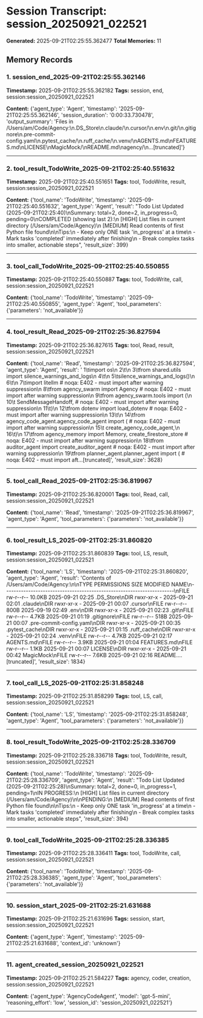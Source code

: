 # Session Transcript: session_20250921_022521

**Generated:** 2025-09-21T02:25:55.362477
**Total Memories:** 11

## Memory Records

### 1. session_end_2025-09-21T02:25:55.362146

**Timestamp:** 2025-09-21T02:25:55.362182
**Tags:** session, end, session:session_20250921_022521

**Content:** {'agent_type': 'Agent', 'timestamp': '2025-09-21T02:25:55.362146', 'session_duration': '0:00:33.730478', 'output_summary': 'Files in /Users/am/Code/Agency:\n.DS_Store\n.claude/\n.cursor/\n.env\n.git/\n.gitignore\n.pre-commit-config.yaml\n.pytest_cache/\n.ruff_cache/\n.venv/\nAGENTS.md\nFEATURES.md\nLICENSE\nMagicMock/\nREADME.md\nagency/\n...[truncated]'}

---

### 2. tool_result_TodoWrite_2025-09-21T02:25:40.551632

**Timestamp:** 2025-09-21T02:25:40.551651
**Tags:** tool, TodoWrite, result, session:session_20250921_022521

**Content:** {'tool_name': 'TodoWrite', 'timestamp': '2025-09-21T02:25:40.551632', 'agent_type': 'Agent', 'result': "Todo List Updated (2025-09-21T02:25:40)\nSummary: total=2, done=2, in_progress=0, pending=0\nCOMPLETED (showing last 2):\n  [HIGH] List files in current directory (/Users/am/Code/Agency)\n  [MEDIUM] Read contents of first Python file found\n\nTips:\n  - Keep only ONE task 'in_progress' at a time\n  - Mark tasks 'completed' immediately after finishing\n  - Break complex tasks into smaller, actionable steps", 'result_size': 399}

---

### 3. tool_call_TodoWrite_2025-09-21T02:25:40.550855

**Timestamp:** 2025-09-21T02:25:40.550887
**Tags:** tool, TodoWrite, call, session:session_20250921_022521

**Content:** {'tool_name': 'TodoWrite', 'timestamp': '2025-09-21T02:25:40.550855', 'agent_type': 'Agent', 'tool_parameters': {'parameters': 'not_available'}}

---

### 4. tool_result_Read_2025-09-21T02:25:36.827594

**Timestamp:** 2025-09-21T02:25:36.827615
**Tags:** tool, Read, result, session:session_20250921_022521

**Content:** {'tool_name': 'Read', 'timestamp': '2025-09-21T02:25:36.827594', 'agent_type': 'Agent', 'result': '     1\timport os\n     2\t\n     3\tfrom shared.utils import silence_warnings_and_logs\n     4\t\n     5\tsilence_warnings_and_logs()\n     6\t\n     7\timport litellm  # noqa: E402 - must import after warning suppression\n     8\tfrom agency_swarm import Agency  # noqa: E402 - must import after warning suppression\n     9\tfrom agency_swarm.tools import (\n    10\t    SendMessageHandoff,  # noqa: E402 - must import after warning suppression\n    11\t)\n    12\tfrom dotenv import load_dotenv  # noqa: E402 - must import after warning suppression\n    13\t\n    14\tfrom agency_code_agent.agency_code_agent import (  # noqa: E402 - must import after warning suppression\n    15\t    create_agency_code_agent,\n    16\t)\n    17\tfrom agency_memory import Memory, create_firestore_store  # noqa: E402 - must import after warning suppression\n    18\tfrom auditor_agent import create_auditor_agent  # noqa: E402 - must import after warning suppression\n    19\tfrom planner_agent.planner_agent import (  # noqa: E402 - must import aft...[truncated]', 'result_size': 3628}

---

### 5. tool_call_Read_2025-09-21T02:25:36.819967

**Timestamp:** 2025-09-21T02:25:36.820001
**Tags:** tool, Read, call, session:session_20250921_022521

**Content:** {'tool_name': 'Read', 'timestamp': '2025-09-21T02:25:36.819967', 'agent_type': 'Agent', 'tool_parameters': {'parameters': 'not_available'}}

---

### 6. tool_result_LS_2025-09-21T02:25:31.860820

**Timestamp:** 2025-09-21T02:25:31.860839
**Tags:** tool, LS, result, session:session_20250921_022521

**Content:** {'tool_name': 'LS', 'timestamp': '2025-09-21T02:25:31.860820', 'agent_type': 'Agent', 'result': 'Contents of /Users/am/Code/Agency:\\n\\nTYPE   PERMISSIONS SIZE     MODIFIED         NAME\\n----------------------------------------------------------------------\\nFILE   rw-r--r--   10.0KB   2025-09-21 02:25 .DS_Store\\nDIR    rwxr-xr-x   -        2025-09-21 02:01 .claude\\nDIR    rwxr-xr-x   -        2025-09-21 00:07 .cursor\\nFILE   rw-r--r--   800B     2025-09-19 02:49 .env\\nDIR    rwxr-xr-x   -        2025-09-21 02:23 .git\\nFILE   rw-r--r--   4.7KB    2025-09-21 01:19 .gitignore\\nFILE   rw-r--r--   518B     2025-09-21 00:07 .pre-commit-config.yaml\\nDIR    rwxr-xr-x   -        2025-09-21 00:35 .pytest_cache\\nDIR    rwxr-xr-x   -        2025-09-21 01:15 .ruff_cache\\nDIR    rwxr-xr-x   -        2025-09-21 02:24 .venv\\nFILE   rw-r--r--   4.7KB    2025-09-21 02:17 AGENTS.md\\nFILE   rw-r--r--   3.9KB    2025-09-21 01:04 FEATURES.md\\nFILE   rw-r--r--   1.1KB    2025-09-21 00:07 LICENSE\\nDIR    rwxr-xr-x   -        2025-09-21 00:42 MagicMock\\nFILE   rw-r--r--   7.6KB    2025-09-21 02:16 README....[truncated]', 'result_size': 1834}

---

### 7. tool_call_LS_2025-09-21T02:25:31.858248

**Timestamp:** 2025-09-21T02:25:31.858299
**Tags:** tool, LS, call, session:session_20250921_022521

**Content:** {'tool_name': 'LS', 'timestamp': '2025-09-21T02:25:31.858248', 'agent_type': 'Agent', 'tool_parameters': {'parameters': 'not_available'}}

---

### 8. tool_result_TodoWrite_2025-09-21T02:25:28.336709

**Timestamp:** 2025-09-21T02:25:28.336718
**Tags:** tool, TodoWrite, result, session:session_20250921_022521

**Content:** {'tool_name': 'TodoWrite', 'timestamp': '2025-09-21T02:25:28.336709', 'agent_type': 'Agent', 'result': "Todo List Updated (2025-09-21T02:25:28)\nSummary: total=2, done=0, in_progress=1, pending=1\nIN PROGRESS:\n  [HIGH] List files in current directory (/Users/am/Code/Agency)\n\nPENDING:\n  [MEDIUM] Read contents of first Python file found\n\nTips:\n  - Keep only ONE task 'in_progress' at a time\n  - Mark tasks 'completed' immediately after finishing\n  - Break complex tasks into smaller, actionable steps", 'result_size': 394}

---

### 9. tool_call_TodoWrite_2025-09-21T02:25:28.336385

**Timestamp:** 2025-09-21T02:25:28.336411
**Tags:** tool, TodoWrite, call, session:session_20250921_022521

**Content:** {'tool_name': 'TodoWrite', 'timestamp': '2025-09-21T02:25:28.336385', 'agent_type': 'Agent', 'tool_parameters': {'parameters': 'not_available'}}

---

### 10. session_start_2025-09-21T02:25:21.631688

**Timestamp:** 2025-09-21T02:25:21.631696
**Tags:** session, start, session:session_20250921_022521

**Content:** {'agent_type': 'Agent', 'timestamp': '2025-09-21T02:25:21.631688', 'context_id': 'unknown'}

---

### 11. agent_created_session_20250921_022521

**Timestamp:** 2025-09-21T02:25:21.584227
**Tags:** agency, coder, creation, session:session_20250921_022521

**Content:** {'agent_type': 'AgencyCodeAgent', 'model': 'gpt-5-mini', 'reasoning_effort': 'low', 'session_id': 'session_20250921_022521'}

---

